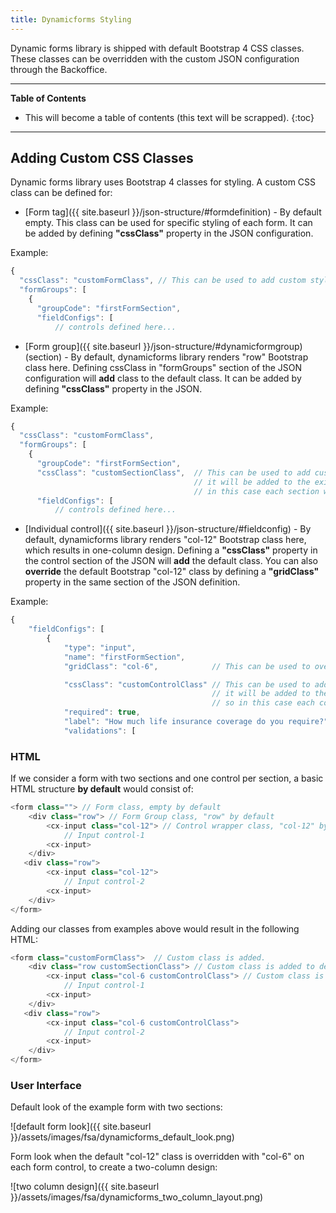 ```yaml
---
title: Dynamicforms Styling
---
```

Dynamic forms library is shipped with default Bootstrap 4 CSS classes. These classes can be overridden with the custom JSON configuration through the Backoffice.

***

**Table of Contents**

- This will become a table of contents (this text will be scrapped).
{:toc}

***

## Adding Custom CSS Classes

Dynamic forms library uses Bootstrap 4 classes for styling. A custom CSS class can be defined for:

- [Form tag]({{ site.baseurl }}/json-structure/#formdefinition) - By default empty. This class can be used for specific styling of each form. It can be added by defining **"cssClass"** property in the JSON configuration.

Example:

```typescript
{
  "cssClass": "customFormClass", // This can be used to add custom styling class on the form tag
  "formGroups": [
    {
      "groupCode": "firstFormSection",
      "fieldConfigs": [
          // controls defined here...
```

- [Form group]({{ site.baseurl }}/json-structure/#dynamicformgroup) (section) - By default, dynamicforms library renders "row" Bootstrap class here. Defining cssClass in "formGroups" section of the JSON configuration will **add** class to the default class. It can be added by defining **"cssClass"** property in the JSON.

Example:

```typescript
{
  "cssClass": "customFormClass",
  "formGroups": [
    {
      "groupCode": "firstFormSection",
      "cssClass": "customSectionClass",  // This can be used to add custom styling class to the section (Form Group),
                                         // it will be added to the existing bootstrap's "row" class,
                                         // in this case each section would have "row customSectionClass".
      "fieldConfigs": [
          // controls defined here...
```

- [Individual control]({{ site.baseurl }}/json-structure/#fieldconfig) - By default, dynamicforms library renders "col-12" Bootstrap class here, which results in one-column design. Defining a **"cssClass"** property in the control section of the JSON will **add** the default class.
You can also **override** the default Bootstrap "col-12" class by defining a **"gridClass"** property in the same section of the JSON definition.

Example:

```typescript
{
    "fieldConfigs": [
        {
            "type": "input",
            "name": "firstFormSection",
            "gridClass": "col-6",            // This can be used to override the default FSA (col-12) 1-column layout

            "cssClass": "customControlClass" // This can be used to add custom styling class to control,
                                             // it will be added to the existing bootstrap's "col-6" class,
                                             // so in this case each control would have "col-6 customControlClass"
            "required": true,
            "label": "How much life insurance coverage do you require?",
            "validations": [
```

### HTML

If we consider a form with two sections and one control per section, a basic HTML structure **by default** would consist of:

```typescript
<form class=""> // Form class, empty by default
    <div class="row"> // Form Group class, "row" by default
        <cx-input class="col-12"> // Control wrapper class, "col-12" by default  
            // Input control-1
        <cx-input>
    </div>
   <div class="row">
        <cx-input class="col-12">   
            // Input control-2
        <cx-input>
    </div>
</form>
```

Adding our classes from examples above would result in the following HTML:

```typescript
<form class="customFormClass">  // Custom class is added.
    <div class="row customSectionClass"> // Custom class is added to default class.
        <cx-input class="col-6 customControlClass"> // Custom class is added to default class, and grid class is REPLACED
            // Input control-1
        <cx-input>
    </div>
   <div class="row">
        <cx-input class="col-6 customControlClass">   
            // Input control-2
        <cx-input>
    </div>
</form>
```

### User Interface

Default look of the example form with two sections:

![default form look]({{ site.baseurl }}/assets/images/fsa/dynamicforms_default_look.png)

Form look when the default "col-12" class is overridden with "col-6" on each form control, to create a two-column design:

![two column design]({{ site.baseurl }}/assets/images/fsa/dynamicforms_two_column_layout.png)
